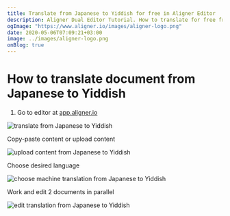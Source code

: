 ```yaml
---
title: Translate from Japanese to Yiddish for free in Aligner Editor
description: Aligner Dual Editor Tutorial. How to translate for free from Japanese to Yiddish. Aligner is multilingual document management platform. 
ogImage: "https://www.aligner.io/images/aligner-logo.png"
date: 2020-05-06T07:09:21+03:00
image: ../images/aligner-logo.png
onBlog: true
---
```


# How to translate document from Japanese to Yiddish

1. Go to editor at [app.aligner.io](https://app.aligner.io "Aligner App web page")

![translate from Japanese to Yiddish](../aligner-blank-editor.png "translate from Japanese to Yiddish")

Copy-paste content or upload content

![upload content from Japanese to Yiddish](../aligner-uploaded-document.png "upload content from Japanese to Yiddish")

Choose desired language

![choose machine translation from Japanese to Yiddish](../aligner-language-dropdown.png "choose machine translation from Japanese to Yiddish")

Work and edit 2 documents in parallel

![edit translation from Japanese to Yiddish](../aligner-double-sitded-editor.png "edit translation from Japanese to Yiddish")

